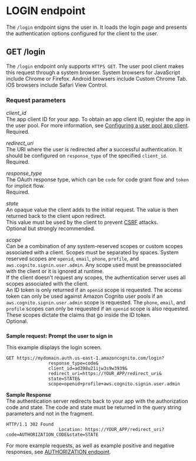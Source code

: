 # LOGIN endpoint<a name="login-endpoint"></a>

The `/login` endpoint signs the user in\. It loads the login page and presents the authentication options configured for the client to the user\.

## GET /login<a name="get-login"></a>

The `/login` endpoint only supports `HTTPS GET`\. The user pool client makes this request through a system browser\. System browsers for JavaScript include Chrome or Firefox\. Android browsers include Custom Chrome Tab\. iOS browsers include Safari View Control\.

### Request parameters<a name="get-login-request-parameters"></a>

*client\_id*  
The app client ID for your app\. To obtain an app client ID, register the app in the user pool\. For more information, see [Configuring a user pool app client](user-pool-settings-client-apps.md)\.  
Required\.

*redirect\_uri*  
The URI where the user is redirected after a successful authentication\. It should be configured on `response_type` of the specified `client_id`\.  
Required\.

*response\_type*  
The OAuth response type, which can be `code` for code grant flow and `token` for implicit flow\.  
Required\.

*state*  
An opaque value the client adds to the initial request\. The value is then returned back to the client upon redirect\.  
This value must be used by the client to prevent [CSRF](https://en.wikipedia.org/wiki/Cross-site_request_forgery) attacks\.  
Optional but strongly recommended\.

*scope*  
Can be a combination of any system\-reserved scopes or custom scopes associated with a client\. Scopes must be separated by spaces\. System reserved scopes are `openid`, `email`, `phone`, `profile`, and `aws.cognito.signin.user.admin`\. Any scope used must be preassociated with the client or it is ignored at runtime\.  
If the client doesn't request any scopes, the authentication server uses all scopes associated with the client\.  
An ID token is only returned if an `openid` scope is requested\. The access token can only be used against Amazon Cognito user pools if an `aws.cognito.signin.user.admin` scope is requested\. The `phone`, `email`, and `profile` scopes can only be requested if an `openid` scope is also requested\. These scopes dictate the claims that go inside the ID token\.  
Optional\.

### <a name="get-login-request-sample"></a>

**Sample request: Prompt the user to sign in**

This example displays the login screen\.

```
GET https://mydomain.auth.us-east-1.amazoncognito.com/login?
                response_type=code&
                client_id=ad398u21ijw3s9w3939&
                redirect_uri=https://YOUR_APP/redirect_uri&
                state=STATE&
                scope=openid+profile+aws.cognito.signin.user.admin
```

**Sample Response**  
The authentication server redirects back to your app with the authorization code and state\. The code and state must be returned in the query string parameters and not in the fragment\.

```
HTTP/1.1 302 Found
                    Location: https://YOUR_APP/redirect_uri?code=AUTHORIZATION_CODE&state=STATE
```

For more example requests, as well as example positive and negative responses, see [AUTHORIZATION endpoint](authorization-endpoint.md)\.